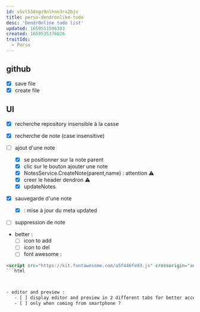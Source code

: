 ```yaml
---
id: v5vl53dxgz9nlhnn3ro2bjv
title: perso-dendronlike-todo
desc: 'DendrOnline todo list'
updated: 1659551506303
created: 1659535376026
traitIds:
  - Perso
---
```


## github

- [X] save file
- [X] create file

## UI
- [X] recherche repository insensible à la casse 

- [X] recherche de note (case insensitive)

- [ ] ajout d'une note 

  - [X] se positionner sur la note parent
  - [X] clic sur le bouton ajouter une note  
  - [X] NotesService.CreateNote(parent,name) : attention ⚠️
  - [X] creer le header dendron ⚠️
  - [X] updateNotes 

- [X] sauvegarde d'une note
   - [X] : mise à jour du meta updated

- [ ] suppression de note

- better :
   - [ ] icon to add
   - [ ] icon to del
   - [ ] font awesome : 

```html 
<script src="https://kit.fontawesome.com/a5f446fe93.js" crossorigin="anonymous"></script>
```html



- editor and preview :
   - [ ] display editor and preview in 2 different tabs for better accessibility
   - [ ] only when coming from smartphone ?
